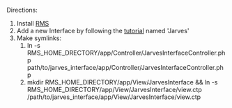 Directions:

1. Install [RMS](http://wiki.ros.org/rms/Tutorials/InstallTheRMS)
2. Add a new Interface by following the [tutorial](http://wiki.ros.org/rms/Tutorials/AGuideToInterfaceDevelopment) named 'Jarves'
3. Make symlinks:
    1. ln -s RMS_HOME_DRECTORY/app/Controller/JarvesInterfaceController.php path/to/jarves_interface/app/Controller/JarvesInterfaceController.php
    2. mkdir RMS_HOME_DIRECTORY/app/View/JarvesInterface && ln -s RMS_HOME_DIRECTORY/app/View/JarvesInterface/view.ctp /path/to/jarves_interface/app/View/JarvesInterface/view.ctp
